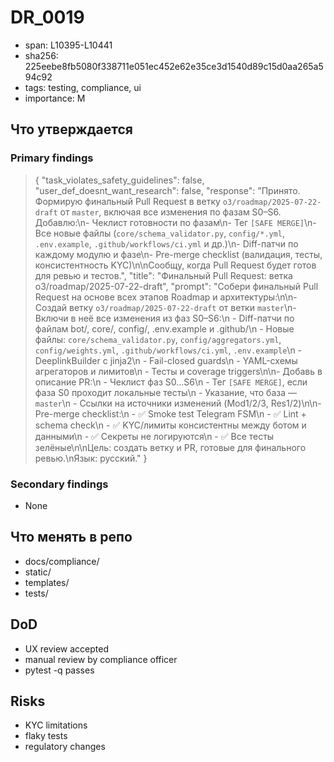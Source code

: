 # DR_0019

- span: L10395-L10441
- sha256: 225eebe8fb5080f338711e051ec452e62e35ce3d1540d89c15d0aa265a594c92
- tags: testing, compliance, ui
- importance: M

## Что утверждается
### Primary findings
> {
>   "task_violates_safety_guidelines": false,
>   "user_def_doesnt_want_research": false,
>   "response": "Принято. Формирую финальный Pull Request в ветку `o3/roadmap/2025-07-22-draft` от `master`, включая все изменения по фазам S0–S6. Добавлю:\n- Чеклист готовности по фазам\n- Тег `[SAFE MERGE]`\n- Все новые файлы (`core/schema_validator.py`, `config/*.yml`, `.env.example`, `.github/workflows/ci.yml` и др.)\n- Diff-патчи по каждому модулю и фазе\n- Pre-merge checklist (валидация, тесты, консистентность KYC)\n\nСообщу, когда Pull Request будет готов для ревью и тестов.",
>   "title": "Финальный Pull Request: ветка o3/roadmap/2025-07-22-draft",
>   "prompt": "Собери финальный Pull Request на основе всех этапов Roadmap и архитектуры:\n\n- Создай ветку `o3/roadmap/2025-07-22-draft` от ветки `master`\n- Включи в неё все изменения из фаз S0–S6:\n  - Diff-патчи по файлам bot/, core/, config/, .env.example и .github/\n  - Новые файлы: `core/schema_validator.py`, `config/aggregators.yml`, `config/weights.yml`, `.github/workflows/ci.yml`, `.env.example`\n  - DeeplinkBuilder с jinja2\n  - Fail-closed guards\n  - YAML-схемы агрегаторов и лимитов\n  - Тесты и coverage triggers\n\n- Добавь в описание PR:\n  - Чеклист фаз S0…S6\n  - Тег `[SAFE MERGE]`, если фаза S0 проходит локальные тесты\n  - Указание, что база — `master`\n  - Ссылки на источники изменений (Mod1/2/3, Res1/2)\n\n- Pre-merge checklist:\n  - ✅ Smoke test Telegram FSM\n  - ✅ Lint + schema check\n  - ✅ KYC/лимиты консистентны между ботом и данными\n  - ✅ Секреты не логируются\n  - ✅ Все тесты зелёные\n\nЦель: создать ветку и PR, готовые для финального ревью.\nЯзык: русский."
> }

### Secondary findings
- None

## Что менять в репо
- docs/compliance/
- static/
- templates/
- tests/

## DoD
- UX review accepted
- manual review by compliance officer
- pytest -q passes

## Risks
- KYC limitations
- flaky tests
- regulatory changes
